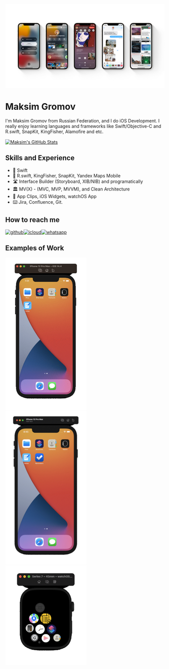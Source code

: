 ![Design and Development](https://github.com/maksimgromov/maksimgromov/blob/main/banner.png)

# Maksim Gromov
I'm Maksim Gromov from Russian Federation, and I do iOS Development. I really enjoy learning languages and frameworks like Swift/Objective-C and R.swift, SnapKit, KingFisher, Alamofire and etc.

<a href="https://github.com/maksimgromov/maksimgromov">
  <img align="center" src="https://github-readme-stats.vercel.app/api?username=maksimgromov&show_icons=true&line_height=27&count_private=true&title_color=ffffff&text_color=c9cacc&icon_color=2bbc8a&bg_color=1d1f21" alt="Maksim's GitHub Stats" />
</a>


## Skills and Experience
* 📱 Swift
* 🍮 R.swift, KingFisher, SnapKit, Yandex Maps Mobile
* 🛣 Interface Builder (Storyboard, XIB/NIB) and programatically
* 🏛 MV(X) - (MVC, MVP, MVVM), and Clean Architecture
* 🍏 App Clips, iOS Widgets, watchOS App
* ⌨️ Jira, Confluence, Git.

## How to reach me
[<img src='https://cdn.jsdelivr.net/npm/simple-icons@3.0.1/icons/github.svg' alt='github' height='40'>](https://github.com/maksimgromov)[<img src='https://cdn.jsdelivr.net/npm/simple-icons@3.0.1/icons/icloud.svg' alt='icloud' height='40'>](mailto:mgromov@icloud.com)[<img src='https://cdn.jsdelivr.net/npm/simple-icons@3.0.1/icons/whatsapp.svg' alt='whatsapp' height='40'>](https://wa.me/+79138830288)  

## Examples of Work
<img src="https://github.com/maksimgromov/maksimgromov/blob/main/notes.gif" width="256" >
<img src="https://github.com/maksimgromov/maksimgromov/blob/main/reminders.gif" width="256" >
<img src="https://github.com/maksimgromov/maksimgromov/blob/main/watchNotes.gif" width="256" >




